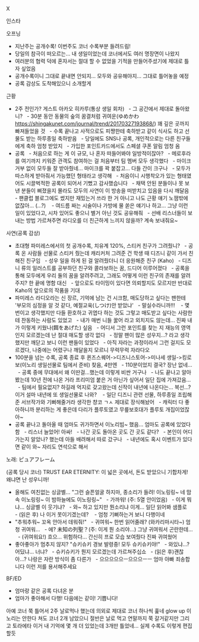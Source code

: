 


X



인스타

오프닝
- 지난주는 공개수록! 이번주도 코너 수록부분 들려드림!
- 당일의 참극이 떠오르는... 내 생일이었는데 코너에서도 여러 명장면이 나왔지
- 여러분의 협력 덕에 혼자서는 절대 할 수 없었을 기적을 만들어주셨기에 제대로 틀자 싶었음
- 공개수록이니 그대로 끝내면 안되지... 모두와 공유해야지... 그대로 틀어놓을 예정
- 공록 감상도 도착해있으니 소개할게

근황
- 2주 전인가? 게스트 아카오 히카루(통상 생일 회차)
  - 그 공간에서 제대로 돌아왔니?
  - 30분 동안 동물의 숲의 꿈결처럼 귀여운(ゆめかわ https://shingakunet.com/journal/trend/20170327193868/) 꽤 깊은 곳까지 빠져들었을 것
  - 수록 끝나고 사적으로도 피쨩한테 축하받고 같이 식사도 하고 선물도 받는 하루종일 축하받음
  - 당일에도 SNS나 공록, 개인적으로는 다른 친구들에게 축하 엄청 받았지
  - 가입한 포인트카드에서도 스페셜 쿠폰 알림 엄청 옴
- 공록
  - 처음으로 하는 게 이 규모, 나 혼자 떠들어봐야 일방적이잖아?
  - 메로후라를 여기까지 키워준 관객도 참여하는 걸 처음부터 팀 멤버 모두 생각했다
  - 마이크 거부 없이 모두들 잘 받아줬네... 마이크를 꽉 붙잡고... 다들 간이 크구나
  - 모두가 따스하게 받아줘서 가능했던 형태라고 생각해
  - 처음이니 시행착오가 있는 형태였어도 시끌벅적한 공록이 되어서 기뻤고 감사했습니다
  - 채택 안된 분들이나 못 보낸 분들이 삐졌을지 몰라도 모두의 사연이 이 방송을 떠받치고 있음을 다시 깨달음
  - 팬클럽 블로그에도 썼지만 재밌는거 쓰라 한 거 아니고 나도 근황 얘기 노잼밖에 없잖아... (...?) 
  - 여드름 짜는 시술이나 가방에 물 쏟은 얘기나 하고... 그냥 이런 일이 있었다고, 시차 있어도 좋으니 별거 아닌 것도 공유해줘
  - 선배 리스너들이 보내는 방법 가르쳐주면 라디오를 더 친근하게 느끼지 않을까? 계속 보내줘요~

사연(공록 감상)
- 초대형 파미레스에서의 첫 공개수록, 치유계 120%, 스티커 친구가 그려줬니?
  - 공록 온 사람들 선물로 스티커 줬는데 캐리커처 그려준 건 학생 때 디즈니 같이 가서 친해진 친구임
  - 성우 일을 하게 된 걸 알려줬더니 더 응원해준 친구 (Kaho)
  - 디즈니 류의 일러스트를 공부하던 친구와 콜라보하는 꿈, 드디어 이루어졌다
  - 공록을 통해 모두에게 우리 둘의 꿈을 알려주려고, 그래도 어떻게 이런 친구의 존재를 알려주지? 한 끝에 명함 대신
  - 앞으로도 타이밍이 있다면 의뢰할지도 모르지만 반대로 Kaho의 앞으로의 작품을 기대
- 파미레스 라디오라는 신 장르, 기억에 남는 건 시크함, 매도당하고 싶다는 팬한테 '부모의 심정을 알 것 같다, 예절교육(しつけ)안 받았냐'
  - 말실수라니까!!! 
  - 몇 번이고 생각했지만 다들 환호하고 귀엽다 하는 것도 그렇고 매도받고 싶다는 사람한테 찬동하는 사람도 있었고
  - 내가 매번 니들 꿇어 라고 외치지도 않는데... 진짜 내가 이렇게 키웠나(餌をあげた) 싶음
  - 어디서 그런 포인트를 찾는 지 재능의 영역인지 모르겠는데 난 절대 매도할 생각 없다
  - 정말 팬이 많은 성우지...? 라고 생각했지만 깨닫고 보니 이런 팬들이 있었다
  - 아직 자라는 과정이라서 그런 걸지도 모르겠다, 나중에는 어렸구나 깨달을지 모르니 무럭무럭 자라다오
- 100분을 넘는 수록, 공록 종료 후 퀸즈스퀘어->디즈니스토어->미나세 생일->킹로보(이노리 생일선물로 팀에서 준비) 찾음, 4만엔
  - 110분이었지 결국? 장난 없네...
  - 공록 중에 무대에서 왜 이딴걸...했는데 이렇게 비싼 거구나
  - 나도 끝나고 알아봤는데 10년 전에 나온 거라 프리미엄 붙은 거 아닌가 싶어서 일단 집에 가져갔음...
  - 팀에서 필요없지? 하길래 억지로 갖고왔는데 신작이 내년에 나온다는... 복선...? 이거 설마 내년에 또 생일선물로 나와? 
  - 일단 디즈니 관련 선물, 하루종일 조립해준 서브작가와 기뻐해줄거라 생각한 챵코 ㄱㅅ 제대로 장식해놨어
  - 캐릭터 다 좋아하니까 분리하는 게 좋은데 다리가 플루토였고 무릎보호대가 플루토 개집이었잖아~
- 공록 끝나고 돌아올 때 엄마도 귀가하면서 이노리빔~ 했음... 엄마도 공록에 있었다 함
  - 리스너 늘었어! 아싸!
  - 나간 곳도 돌아온 곳도 간 곳도 같다?
  - 본인이 어디 가는지 알았나? 했는데 아들 배려해서 따로 갔구나
  - 내년에도 혹시 이벤트가 있다면 같이 와~ 자리도 연석으로 해서

노래: ピュアフレーム

(공록 당시 코너)
TRUST EAR ETERNITY: 이 넓은 곳에서, 돈도 받았으니 기합차게! 왜냐면 난 성우니까!
- 올해도 여친없는 싱글벨... "그런 슬픈얼굴 하지마, 종소리가 들려! 이노링링~ 네 맘속 이노링링~ 이 밤하늘에도 이노링링~"
  - 가까워! (주: 5열 안이었음)
  - 이게 뭐냐... 싱글벨 이 웃기냐?
  - 와~ 하고 있지만 뭔소리냐 이게... 일단 읽어봐 샘플로
  - (읽은 후) 나 이거 못이기겠는데? 
  - 엄청 기뻐하는거 보니 다행이네
- "추워추워~ 꼬옥 안아서 데워줘!"
  - 귀여워~ 한번 읽어줄래? (와카리마시타~) 엄청 귀여워...
  - 에? 未知の列聖？(주: 이게 뭔 소리야...) 그냥 귀여워서 곤란한데...
  - (귀여워요!) 흐으... 위험하다... 간신히 프로 모습 보여줬다 진짜 귀여웠어
- 좋아좋아가 멈추지 않지? "슈키슈키 경보 발령중! 모두 슈키슈키야!"
  - 와있냐...? 어딨냐... 너냐?
  - 슈키슈키가 뭔지 모르겠는데 가르쳐주십쇼
  - (읽은 후)괜찮아...? 나랑은 자란 방식이 좀 다른가
  - 으으으으으ㅡ으으으ㅡㅡ 엄마 아빠 죄송합니다 이런 저를 용서해주세요

BF/ED
- 엄마랑 같은 공록 다녀온 분
- 엄마가 좋아해서 다행! 다음에는 같이! 기쁩니다!

아예 코너 쭉 틀어서 2주 날로먹나 했는데 의외로 제대로 코너 하나씩 훑네
glow up 이노리는 안한다 쳐도 코너 2개 남았으니 절반은 날로 먹고 연말까지 쭉 갈거같지만
그리고 토라에타 이거 내 기억에 몇 개 더 있었는데 3개만 틀었네... 실제 수록도 이렇게 편집할듯

